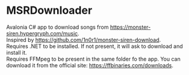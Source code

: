 # MSRDownloader
Avalonia C# app to download songs from https://monster-siren.hypergryph.com/music.  
Inspired by https://github.com/1n0r1/monster-siren-download.  
Requires .NET to be installed. If not present, it will ask to download and install it.  
Requires FFMpeg to be present in the same folder fo the app. You can download it from the official site: https://ffbinaries.com/downloads.